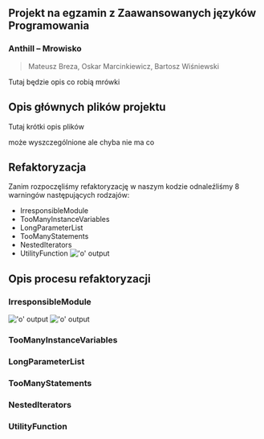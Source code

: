 
## Projekt na egzamin z Zaawansowanych języków Programowania
### Anthill – Mrowisko
> Mateusz Breza, Oskar Marcinkiewicz, Bartosz Wiśniewski

Tutaj będzie opis co robią mrówki 


## Opis głównych plików projektu

Tutaj krótki opis plików

może wyszczególnione ale chyba nie ma co


## Refaktoryzacja

Zanim rozpoczęliśmy refaktoryzację w naszym kodzie odnaleźliśmy 8 warningów następujących rodzajów:
- IrresponsibleModule
- TooManyInstanceVariables
- LongParameterList
- TooManyStatements
- NestedIterators
- UtilityFunction
!['o' output](https://i.imgur.com/LwzJk19.jpg)



## Opis procesu refaktoryzacji

### IrresponsibleModule
!['o' output](https://i.imgur.com/AAgzjc2.png)
!['o' output](https://i.imgur.com/hLBSb5M.png)
### TooManyInstanceVariables

### LongParameterList

### TooManyStatements

### NestedIterators

### UtilityFunction
